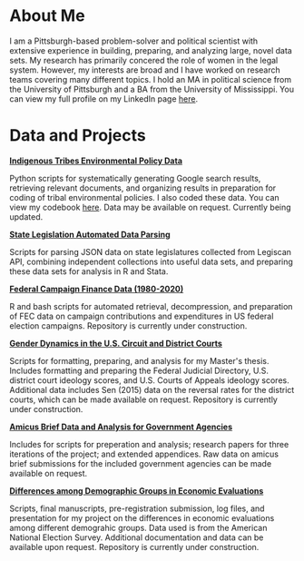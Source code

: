 # About Me
 I am a Pittsburgh-based problem-solver and political scientist with extensive experience in building, preparing, and analyzing large, novel data sets. My research has primarily concered the role of women in the legal system. However, my interests are broad and I have worked on research teams covering many different topics. I hold an MA in political science from the University of Pittsburgh and a BA from the University of Mississippi. You can view my full profile on my LinkedIn page [here](https://linkedin.com/in/michelle-wier-53643173).
 
# Data and Projects
 
[**Indigenous Tribes Environmental Policy Data**](https://github.com/mlwier99/tribe-climate-change-data)

Python scripts for systematically generating Google search results, retrieving relevant documents, and organizing results in preparation for coding of tribal environmental policies. I also coded these data. You can view my codebook [here](https://github.com/mlwier99/tribe-climate-change-data/blob/main/Codebook.pdf). Data may be available on request. Currently being updated.

[**State Legislation Automated Data Parsing**](https://github.com/mlwier99/legislative_legiscanrr)

Scripts for parsing JSON data on state legislatures collected from Legiscan API, combining independent collections into useful data sets, and preparing these data sets for analysis in R and Stata.

[**Federal Campaign Finance Data (1980-2020)**](https://github.com/mlwier99/fec_data)

R and bash scripts for automated retrieval, decompression, and preparation of FEC data on campaign contributions and expenditures in US federal election campaigns. Repository is currently under construction.  

[**Gender Dynamics in the U.S. Circuit and District Courts**](https://github.com/mlwier99/masters-gender-lowercourts)

Scripts for formatting, preparing, and analysis for my Master's thesis. Includes formatting and preparing the Federal Judicial Directory, U.S. district court ideology scores, and U.S. Courts of Appeals ideology scores. Additional data includes Sen (2015) data on the reversal rates for the district courts, which can be made available on request. Repository is currently under construction.  

[**Amicus Brief Data and Analysis for Government Agencies**](https://github.com/mlwier99/amicus_brief_bureaucracy)

Includes for scripts for preperation and analysis; research papers for three iterations of the project; and extended appendices. Raw data on amicus brief submissions for the included government agencies can be made available on request. 

[**Differences among Demographic Groups in Economic Evaluations**](https://github.com/mlwier99/econ_perceptions_demgroups)

Scripts, final manuscripts, pre-registration submission, log files, and presentation for my project on the differences in economic evaluations among different demograhic groups. Data used is from the American National Election Survey. Additional documentation and data can be available upon request. Repository is currently under construction.  


